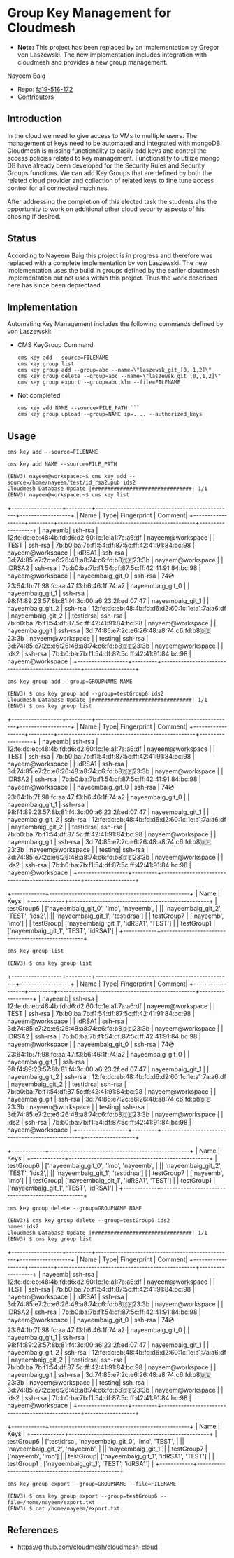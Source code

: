 # Group Key Management for Cloudmesh

* **Note:** This project has been replaced by an 
  implementation by Gregor von Laszewski. The new implementation 
  includes integration with cloudmesh and provides a new 
  group management.
  
Nayeem Baig

* Repo: [fa19-516-172](<https://github.com/cloudmesh-community/fa19-516-172/tree/master>)
* [Contributors](<https://github.com/cloudmesh-community/fa19-516-172/graphs/contributors>)

## Introduction

In the cloud we need to give access to VMs to multiple users.  The
management of keys need to be automated and integrated with mongoDB.
Cloudmesh is missing functionality to easily add keys and control the
access policies related to key management. Functionality to utilize
mongo DB have already been developed for the Security Rules and
Security Groups functions.  We can add Key Groups that are defined by
both the related cloud provider and collection of related keys to fine
tune access control for all connected machines.

After addressing the completion of this elected task the students ahs
the opportunity to work on additional other cloud security aspects of
his chosing if desired.

## Status

According to Nayeem Baig this project is in progress and therefore was replaced 
with a complete implementation by von Laszewski. The new implementation uses 
the build in groups defined by the earlier cloudmesh implementation but not 
uses within this project. Thus the work described here has since been deprectaed.


## Implementation

Automating Key Management includes the following commands defined by von Laszewski:

* CMS KeyGroup Command

  ```
  cms key add --source=FILENAME
  cms key group list
  cms key group add --group=abc --name=\"laszewsk_git_[0,,1,2]\"
  cms key group delete --group=abc --name=\"laszewsk_git_[0,,1,2]\"
  cms key group export --group=abc,klm --file=FILENAME
  ```

* Not completed:

  ```
  cms key add NAME --source=FILE_PATH ```
  cms key group upload --group=NAME ip=.... --authorized_keys
  ```

## Usage

```
cms key add --source=FILENAME

cms key add NAME --source=FILE_PATH 

(ENV3) nayeem@workspace:~$ cms key add --source=/home/nayeem/test/id_rsa2.pub ids2
Cloudmesh Database Update |################################| 1/1
(ENV3) nayeem@workspace:~$ cms key list
```

+------------------+---------+-------------------------------------------------+------------------+
| Name | Type| Fingerprint | Comment|
+------------------+---------+-------------------------------------------------+------------------+
| nayeemb| ssh-rsa | 12:fe:dc:eb:48:4b:fd:d6:d2:60:1c:1e:a1:7a:a6:df | nayeem@workspace |
| TEST | ssh-rsa | 7b:b0:ba:7b:f1:54:df:87:5c:ff:42:41:91:84:bc:98 | nayeem@workspace |
| idRSA1 | ssh-rsa | 3d:74:85:e7:2c:e6:26:48:a8:74:c6:fd:b8:de:23:3b | nayeem@workspace |
| IDRSA2 | ssh-rsa | 7b:b0:ba:7b:f1:54:df:87:5c:ff:42:41:91:84:bc:98 | nayeem@workspace |
| nayeembaig_git_0 | ssh-rsa | 74:cd:23:64:1b:7f:98:fc:aa:47:f3:b6:46:1f:74:a2 | nayeembaig_git_0 |
| nayeembaig_git_1 | ssh-rsa | 98:f4:89:23:57:8b:81:f4:3c:00:a6:23:2f:ed:07:47 | nayeembaig_git_1 |
| nayeembaig_git_2 | ssh-rsa | 12:fe:dc:eb:48:4b:fd:d6:d2:60:1c:1e:a1:7a:a6:df | nayeembaig_git_2 |
| testidrsa| ssh-rsa | 7b:b0:ba:7b:f1:54:df:87:5c:ff:42:41:91:84:bc:98 | nayeem@workspace |
| nayeembaig_git | ssh-rsa | 3d:74:85:e7:2c:e6:26:48:a8:74:c6:fd:b8:de:23:3b | nayeem@workspace |
| testing| ssh-rsa | 3d:74:85:e7:2c:e6:26:48:a8:74:c6:fd:b8:de:23:3b | nayeem@workspace |
| ids2 | ssh-rsa | 7b:b0:ba:7b:f1:54:df:87:5c:ff:42:41:91:84:bc:98 | nayeem@workspace |
+------------------+---------+-------------------------------------------------+------------------+

```
cms key group add --group=GROUPNAME NAME
```

```
(ENV3) $ cms key group add --group=testGroup6 ids2
Cloudmesh Database Update |################################| 1/1
(ENV3) $ cms key group list
```

+------------------+---------+-------------------------------------------------+------------------+
| Name | Type| Fingerprint | Comment|
+------------------+---------+-------------------------------------------------+------------------+
| nayeemb| ssh-rsa | 12:fe:dc:eb:48:4b:fd:d6:d2:60:1c:1e:a1:7a:a6:df | nayeem@workspace |
| TEST | ssh-rsa | 7b:b0:ba:7b:f1:54:df:87:5c:ff:42:41:91:84:bc:98 | nayeem@workspace |
| idRSA1 | ssh-rsa | 3d:74:85:e7:2c:e6:26:48:a8:74:c6:fd:b8:de:23:3b | nayeem@workspace |
| IDRSA2 | ssh-rsa | 7b:b0:ba:7b:f1:54:df:87:5c:ff:42:41:91:84:bc:98 | nayeem@workspace |
| nayeembaig_git_0 | ssh-rsa | 74:cd:23:64:1b:7f:98:fc:aa:47:f3:b6:46:1f:74:a2 | nayeembaig_git_0 |
| nayeembaig_git_1 | ssh-rsa | 98:f4:89:23:57:8b:81:f4:3c:00:a6:23:2f:ed:07:47 | nayeembaig_git_1 |
| nayeembaig_git_2 | ssh-rsa | 12:fe:dc:eb:48:4b:fd:d6:d2:60:1c:1e:a1:7a:a6:df | nayeembaig_git_2 |
| testidrsa| ssh-rsa | 7b:b0:ba:7b:f1:54:df:87:5c:ff:42:41:91:84:bc:98 | nayeem@workspace |
| nayeembaig_git | ssh-rsa | 3d:74:85:e7:2c:e6:26:48:a8:74:c6:fd:b8:de:23:3b | nayeem@workspace |
| testing| ssh-rsa | 3d:74:85:e7:2c:e6:26:48:a8:74:c6:fd:b8:de:23:3b | nayeem@workspace |
| ids2 | ssh-rsa | 7b:b0:ba:7b:f1:54:df:87:5c:ff:42:41:91:84:bc:98 | nayeem@workspace |
+------------------+---------+-------------------------------------------------+------------------+

+------------+--------------------------------------------------+
| Name | Keys |
+------------+--------------------------------------------------+
| testGroup6 | ['nayeembaig_git_0', 'lmo', 'nayeemb', |
|| 'nayeembaig_git_2', 'TEST', 'ids2',|
|| 'nayeembaig_git_1', 'testidrsa'] |
| testGroup7 | ['nayeemb', 'lmo'] |
| testGroup| ['nayeembaig_git_1', 'idRSA1', 'TEST'] |
| testGroup1 | ['nayeembaig_git_1', 'TEST', 'idRSA1'] |
+------------+--------------------------------------------------+

```
cms key group list
```

```
(ENV3) $ cms key group list
```

+------------------+---------+-------------------------------------------------+------------------+
| Name | Type| Fingerprint | Comment|
+------------------+---------+-------------------------------------------------+------------------+
| nayeemb| ssh-rsa | 12:fe:dc:eb:48:4b:fd:d6:d2:60:1c:1e:a1:7a:a6:df | nayeem@workspace |
| TEST | ssh-rsa | 7b:b0:ba:7b:f1:54:df:87:5c:ff:42:41:91:84:bc:98 | nayeem@workspace |
| idRSA1 | ssh-rsa | 3d:74:85:e7:2c:e6:26:48:a8:74:c6:fd:b8:de:23:3b | nayeem@workspace |
| IDRSA2 | ssh-rsa | 7b:b0:ba:7b:f1:54:df:87:5c:ff:42:41:91:84:bc:98 | nayeem@workspace |
| nayeembaig_git_0 | ssh-rsa | 74:cd:23:64:1b:7f:98:fc:aa:47:f3:b6:46:1f:74:a2 | nayeembaig_git_0 |
| nayeembaig_git_1 | ssh-rsa | 98:f4:89:23:57:8b:81:f4:3c:00:a6:23:2f:ed:07:47 | nayeembaig_git_1 |
| nayeembaig_git_2 | ssh-rsa | 12:fe:dc:eb:48:4b:fd:d6:d2:60:1c:1e:a1:7a:a6:df | nayeembaig_git_2 |
| testidrsa| ssh-rsa | 7b:b0:ba:7b:f1:54:df:87:5c:ff:42:41:91:84:bc:98 | nayeem@workspace |
| nayeembaig_git | ssh-rsa | 3d:74:85:e7:2c:e6:26:48:a8:74:c6:fd:b8:de:23:3b | nayeem@workspace |
| testing| ssh-rsa | 3d:74:85:e7:2c:e6:26:48:a8:74:c6:fd:b8:de:23:3b | nayeem@workspace |
| ids2 | ssh-rsa | 7b:b0:ba:7b:f1:54:df:87:5c:ff:42:41:91:84:bc:98 | nayeem@workspace |
+------------------+---------+-------------------------------------------------+------------------+

+------------+--------------------------------------------------+
| Name | Keys |
+------------+--------------------------------------------------+
| testGroup6 | ['nayeembaig_git_0', 'lmo', 'nayeemb', |
|| 'nayeembaig_git_2', 'TEST', 'ids2',|
|| 'nayeembaig_git_1', 'testidrsa'] |
| testGroup7 | ['nayeemb', 'lmo'] |
| testGroup| ['nayeembaig_git_1', 'idRSA1', 'TEST'] |
| testGroup1 | ['nayeembaig_git_1', 'TEST', 'idRSA1'] |
+------------+--------------------------------------------------+


```
cms key group delete --group=GROUPNAME NAME
```

```
(ENV3)$ cms key group delete --group=testGroup6 ids2
names:ids2
Cloudmesh Database Update |################################| 1/1
(ENV3) $ cms key group list
```

+------------------+---------+-------------------------------------------------+------------------+
| Name | Type| Fingerprint | Comment|
+------------------+---------+-------------------------------------------------+------------------+
| nayeemb| ssh-rsa | 12:fe:dc:eb:48:4b:fd:d6:d2:60:1c:1e:a1:7a:a6:df | nayeem@workspace |
| TEST | ssh-rsa | 7b:b0:ba:7b:f1:54:df:87:5c:ff:42:41:91:84:bc:98 | nayeem@workspace |
| idRSA1 | ssh-rsa | 3d:74:85:e7:2c:e6:26:48:a8:74:c6:fd:b8:de:23:3b | nayeem@workspace |
| IDRSA2 | ssh-rsa | 7b:b0:ba:7b:f1:54:df:87:5c:ff:42:41:91:84:bc:98 | nayeem@workspace |
| nayeembaig_git_0 | ssh-rsa | 74:cd:23:64:1b:7f:98:fc:aa:47:f3:b6:46:1f:74:a2 | nayeembaig_git_0 |
| nayeembaig_git_1 | ssh-rsa | 98:f4:89:23:57:8b:81:f4:3c:00:a6:23:2f:ed:07:47 | nayeembaig_git_1 |
| nayeembaig_git_2 | ssh-rsa | 12:fe:dc:eb:48:4b:fd:d6:d2:60:1c:1e:a1:7a:a6:df | nayeembaig_git_2 |
| testidrsa| ssh-rsa | 7b:b0:ba:7b:f1:54:df:87:5c:ff:42:41:91:84:bc:98 | nayeem@workspace |
| nayeembaig_git | ssh-rsa | 3d:74:85:e7:2c:e6:26:48:a8:74:c6:fd:b8:de:23:3b | nayeem@workspace |
| testing| ssh-rsa | 3d:74:85:e7:2c:e6:26:48:a8:74:c6:fd:b8:de:23:3b | nayeem@workspace |
| ids2 | ssh-rsa | 7b:b0:ba:7b:f1:54:df:87:5c:ff:42:41:91:84:bc:98 | nayeem@workspace |
+------------------+---------+-------------------------------------------------+------------------+

+------------+--------------------------------------------------+
| Name | Keys |
+------------+--------------------------------------------------+
| testGroup6 | ['testidrsa', 'nayeembaig_git_0', 'lmo', 'TEST', |
|| 'nayeembaig_git_2', 'nayeemb', |
|| 'nayeembaig_git_1']|
| testGroup7 | ['nayeemb', 'lmo'] |
| testGroup| ['nayeembaig_git_1', 'idRSA1', 'TEST'] |
| testGroup1 | ['nayeembaig_git_1', 'TEST', 'idRSA1'] |
+------------+--------------------------------------------------+

```
cms key group export --group=GROUPNAME --file=FILENAME 
```

```
(ENV3) $ cms key group export --group=testGroup6 --file=/home/nayeem/export.txt
(ENV3) $ cat /home/nayeem/export.txt 

```

## References

* https://github.com/cloudmesh/cloudmesh-cloud




